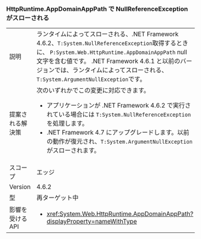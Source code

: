 ### <a name="httpruntimeappdomainapppath-throws-a-nullreferenceexception"></a>HttpRuntime.AppDomainAppPath で NullReferenceException がスローされる

|   |   |
|---|---|
|説明|ランタイムによってスローされる、.NET Framework 4.6.2、<code>T:System.NullReferenceException</code>取得するときに、 <code>P:System.Web.HttpRuntime.AppDomainAppPath</code> null 文字を含む値です。 .NET Framework 4.6.1 と以前のバージョンでは、ランタイムによってスローされる、<code>T:System.ArgumentNullException</code>です。|
|提案される解決策|次のいずれかでこの変更に対応できます。<ul><li>アプリケーションが .NET Framework 4.6.2 で実行されている場合には <code>T:System.NullReferenceException</code> を処理します。</li><li>.NET Framework 4.7 にアップグレードします。以前の動作が復元され、<code>T:System.ArgumentNullException</code> がスローされます。</li></ul>|
|スコープ|エッジ|
|Version|4.6.2|
|型|再ターゲット中|
|影響を受ける API|<ul><li><xref:System.Web.HttpRuntime.AppDomainAppPath?displayProperty=nameWithType></li></ul>|

